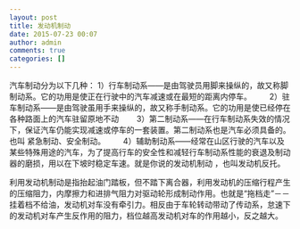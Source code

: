 ```yaml
---
layout: post
title: 发动机制动
date: 2015-07-23 00:07
author: admin
comments: true
categories: []
---
```

汽车制动分为以下几种：
1）行车制动系——是由驾驶员用脚来操纵的，故又称脚制动系。它的功用是使正在行驶中的汽车减速或在最短的距离内停车。
　　2）驻车制动系——是由驾驶虽用手来操纵的，故又称手制动系。它的功用是使已经停在各种路面上的汽车驻留原地不动
　　3）第二制动系——在行车制动系失效的情况下，保证汽车仍能实现减速或停车的一套装置。第二制动系也是汽车必须具备的。也叫 紧急制动、安全制动。
　　4）辅助制动系——经常在山区行驶的汽车以及某些特殊用途的汽车，为了提高行车的安全性和减轻行车制动系性能的衰退及制动器的磨损，用以在下坡时稳定车速。就是你说的发动机制动 ，也叫发动机反托。

利用发动机制动是指抬起油门踏板，但不踏下离合器，利用发动机的压缩行程产生的压缩阻力，内摩擦力和进排气阻力对驱动轮形成制动作用。也就是“拖档走”－－挂着档不给油，发动机对车没有牵引力。相反由于车轮转动带动了传动系，怠速下的发动机对车产生反作用的阻力，档位越高发动机对车的作用越小，反之越大。
